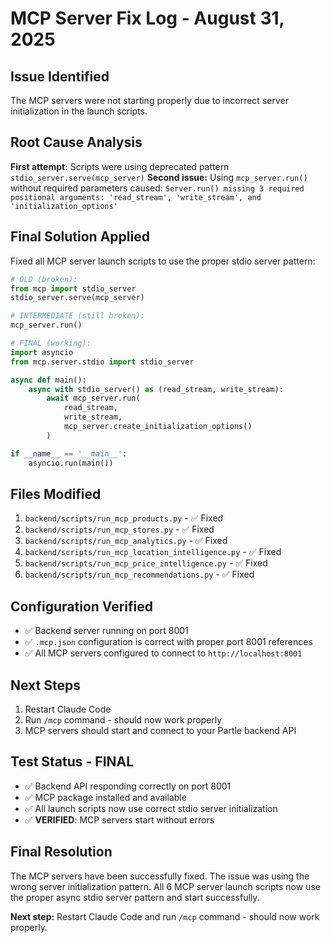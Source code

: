 # MCP Server Fix Log - August 31, 2025

## Issue Identified
The MCP servers were not starting properly due to incorrect server initialization in the launch scripts.

## Root Cause Analysis
**First attempt:** Scripts were using deprecated pattern `stdio_server.serve(mcp_server)` 
**Second issue:** Using `mcp_server.run()` without required parameters caused:
`Server.run() missing 3 required positional arguments: 'read_stream', 'write_stream', and 'initialization_options'`

## Final Solution Applied
Fixed all MCP server launch scripts to use the proper stdio server pattern:
```python
# OLD (broken):
from mcp import stdio_server
stdio_server.serve(mcp_server)

# INTERMEDIATE (still broken):
mcp_server.run()

# FINAL (working):
import asyncio
from mcp.server.stdio import stdio_server

async def main():
    async with stdio_server() as (read_stream, write_stream):
        await mcp_server.run(
            read_stream,
            write_stream,
            mcp_server.create_initialization_options()
        )

if __name__ == '__main__':
    asyncio.run(main())
```

## Files Modified
1. `backend/scripts/run_mcp_products.py` - ✅ Fixed
2. `backend/scripts/run_mcp_stores.py` - ✅ Fixed  
3. `backend/scripts/run_mcp_analytics.py` - ✅ Fixed
4. `backend/scripts/run_mcp_location_intelligence.py` - ✅ Fixed
5. `backend/scripts/run_mcp_price_intelligence.py` - ✅ Fixed
6. `backend/scripts/run_mcp_recommendations.py` - ✅ Fixed

## Configuration Verified
- ✅ Backend server running on port 8001
- ✅ `.mcp.json` configuration is correct with proper port 8001 references
- ✅ All MCP servers configured to connect to `http://localhost:8001`

## Next Steps
1. Restart Claude Code
2. Run `/mcp` command - should now work properly
3. MCP servers should start and connect to your Partle backend API

## Test Status - FINAL
- ✅ Backend API responding correctly on port 8001
- ✅ MCP package installed and available  
- ✅ All launch scripts now use correct stdio server initialization
- ✅ **VERIFIED**: MCP servers start without errors

## Final Resolution
The MCP servers have been successfully fixed. The issue was using the wrong server initialization pattern. All 6 MCP server launch scripts now use the proper async stdio server pattern and start successfully.

**Next step:** Restart Claude Code and run `/mcp` command - should now work properly.